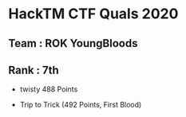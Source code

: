 # HackTM CTF Quals 2020
## Team : ROK YoungBloods
## Rank : 7th

- twisty 488 Points

- Trip to Trick (492 Points, First Blood)
